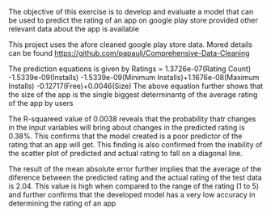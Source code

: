 The objective of this exercise is to develop and evaluate a model that can be used to predict the rating of an app on google play store provided other relevant data about the app is available

This project uses the afore cleaned google play store data. Mored details can be found https://github.com/papaulj/Comprehensive-Data-Cleaning

The prediction equations is given by Ratings = 1.3726e-07(Rating Count) -1.5339e-09(Installs) -1.5339e-09(Minimum Installs)+1.1676e-08(Maximum Installs) -0.12717(Free)+0.0046(Size)
The above equation further shows that the size of the app is the single biggest determinantg of the average rating of the app by users 

The R-squareed value of 0.0038 reveals that the probability thatr changes in the input variables will bring about changes in the predicted rating is 0.38%.
This confirms that the model created is a poor predictor of the rating that an app will get. This finding is also confirmed from the inability of the scatter plot of predicted and actual rating to fall on a diagonal line.

The result of the mean absolute error further implies that the average of the diference between the predicted rating and the actual rating of the test data is 2.04. 
This value is high when compared to the range of the rating (1 to 5) and further confirms that the developed model has a very low accuracy in determining the rating of an app
